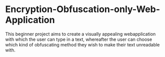 # Encryption-Obfuscation-only-Web-Application
This beginner project aims to create a visually appealing webapplication with which the user can type in a text, whereafter the user can choose which kind of obfuscating method they wish to make their text unreadable with. 
